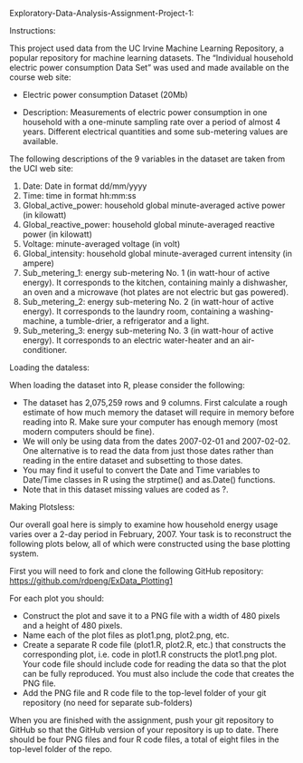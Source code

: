 Exploratory-Data-Analysis-Assignment-Project-1:

Instructions:

This project used data from the UC Irvine Machine Learning Repository, a popular repository for machine learning datasets. The “Individual household electric power consumption Data Set” was used and made available on the course web site:

- Electric power consumption Dataset (20Mb)

- Description: Measurements of electric power consumption in one household with a one-minute sampling rate over a period of almost 4 years. Different electrical quantities and some sub-metering values are available.

The following descriptions of the 9 variables in the dataset are taken from the UCI web site:

1. Date: Date in format dd/mm/yyyy
2. Time: time in format hh:mm:ss
3. Global_active_power: household global minute-averaged active power (in kilowatt)
4. Global_reactive_power: household global minute-averaged reactive power (in kilowatt)
5. Voltage: minute-averaged voltage (in volt)
6. Global_intensity: household global minute-averaged current intensity (in ampere)
7. Sub_metering_1: energy sub-metering No. 1 (in watt-hour of active energy). It corresponds to the kitchen, containing mainly a dishwasher, an oven and a microwave (hot plates are not electric but gas powered).
8. Sub_metering_2: energy sub-metering No. 2 (in watt-hour of active energy). It corresponds to the laundry room, containing a washing-machine, a tumble-drier, a refrigerator and a light.
9. Sub_metering_3: energy sub-metering No. 3 (in watt-hour of active energy). It corresponds to an electric water-heater and an air-conditioner.

Loading the dataless:

When loading the dataset into R, please consider the following:

- The dataset has 2,075,259 rows and 9 columns. First calculate a rough estimate of how much memory the dataset will require in memory before reading into R. Make sure your computer has enough memory (most modern computers should be fine).
- We will only be using data from the dates 2007-02-01 and 2007-02-02. One alternative is to read the data from just those dates rather than reading in the entire dataset and subsetting to those dates.
- You may find it useful to convert the Date and Time variables to Date/Time classes in R using the strptime()  and as.Date() functions.
- Note that in this dataset missing values are coded as ?.

Making Plotsless:

Our overall goal here is simply to examine how household energy usage varies over a 2-day period in February, 2007. Your task is to reconstruct the following plots below, all of which were constructed using the base plotting system.

First you will need to fork and clone the following GitHub repository: https://github.com/rdpeng/ExData_Plotting1

For each plot you should:

- Construct the plot and save it to a PNG file with a width of 480 pixels and a height of 480 pixels.
- Name each of the plot files as plot1.png, plot2.png, etc.
- Create a separate R code file (plot1.R, plot2.R, etc.) that constructs the corresponding plot, i.e. code in plot1.R constructs the plot1.png plot. Your code file should include code for reading the data so that the plot can be fully reproduced. You must also include the code that creates the PNG file.
- Add the PNG file and R code file to the top-level folder of your git repository (no need for separate sub-folders)

When you are finished with the assignment, push your git repository to GitHub so that the GitHub version of your repository is up to date. There should be four PNG files and four R code files, a total of eight files in the top-level folder of the repo.
